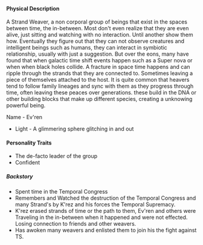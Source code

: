 #### Physical Description

A Strand Weaver, a non corporal group of beings that exist in the spaces between time, the in-between. Most don't even realize that they are even alive, just sitting and watching with no interaction. Until another show them how. Eventually they figure out that they can not observe creatures and intelligent beings such as humans, they can interact in symbiotic relationship, usually with just a suggestion. But over the eons, many have found that when galactic time shift events happen such as a Super nova or when when black holes collide. A fracture in space time happens and can ripple through the strands that they are connected to. Sometimes leaving a piece of themselves attached to the host. It is quite common that heavers tend to follow family lineages and sync with them as they progress through time, often leaving these peaces over generations. these build in the DNA or other building blocks that make up different species, creating a unknowing powerful being.  

Name -  Ev'ren
- Light  - A glimmering sphere glitching in and out

#### Personality Traits
- The de-facto leader of the group
- Confident

##### Backstory
- Spent time in the Temporal Congress
- Remembers and Watched the destruction of the Temporal Congress and many Strand's by K'rez and his forces the Temporal Supremacy.
- K'rez erased strands of time or the path to them, Ev'ren and others were Traveling in the in-between when it happened and were not effected. Losing connection to friends and other weavers.
- Has awoken many weavers and enlisted them to join his the fight against TS.